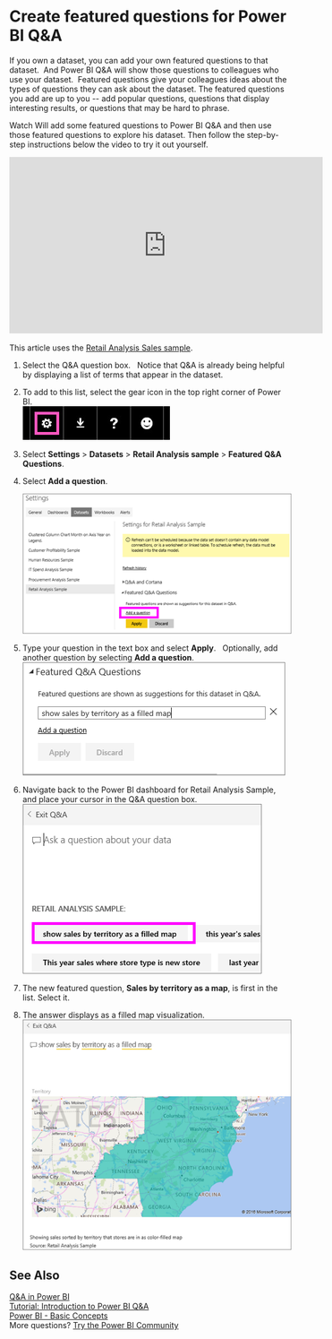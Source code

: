 ﻿<properties
   pageTitle="Create featured questions for Power BI Q&A"
   description="Documentation on how to create featured questions for Power BI Q&A"
   services="powerbi"
   documentationCenter=""
   authors="mihart"
   manager="erikre"
   backup=""
   editor=""
   tags=""
   featuredVideoId="E1mIAyEXuF4"
   qualityFocus="no"
   qualityDate=""/>

<tags
   ms.service="powerbi"
   ms.devlang="NA"
   ms.topic="article"
   ms.tgt_pltfrm="NA"
   ms.workload="powerbi"
   ms.date="01/19/2017"
   ms.author="mihart"/>

# Create featured questions for Power BI Q&A  

If you own a dataset, you can add your own featured questions to that dataset.  And Power BI Q&A will show those questions to colleagues who use your dataset.  Featured questions give your colleagues ideas about the types of questions they can ask about the dataset. The featured questions you add are up to you -- add popular questions, questions that display interesting results, or questions that may be hard to phrase.

Watch Will add some featured questions to Power BI Q&A and then use those featured questions to explore his dataset. Then follow the step-by-step instructions below the video to try it out yourself.
<iframe width="560" height="315" src="https://www.youtube.com/embed/E1mIAyEXuF4" frameborder="0" allowfullscreen></iframe>



This article uses the [Retail Analysis Sales sample](powerbi-sample-datasets.md).

1.  Select the Q&A question box.   Notice that Q&A is already being helpful by displaying a list of terms that appear in the dataset.

2.  To add to this list, select the gear icon in the top right corner of Power BI.  
    ![](media/powerbi-service-q-and-a-create-featured-questions/PBI_gearIcon2.jpg)

3.  Select **Settings** &gt; **Datasets** &gt; **Retail Analysis sample** &gt; **Featured Q&A Questions**.  

4.  Select **Add a question**.

    ![](media/powerbi-service-q-and-a-create-featured-questions/power-bi-settings.png)

5.  Type your question in the text box and select **Apply**.   Optionally, add another question by selecting **Add a question**.  
    ![](media/powerbi-service-q-and-a-create-featured-questions/power-bi-type-featured-question.png)

6.  Navigate back to the Power BI dashboard for Retail Analysis Sample, and place your cursor in the Q&A question box.   
    ![](media/powerbi-service-q-and-a-create-featured-questions/power-bi-featured-q.png)

7.  The new featured question, **Sales by territory as a map**, is first in the list. Select it.  

8.  The answer displays as a filled map visualization.  
    ![](media/powerbi-service-q-and-a-create-featured-questions/power-bi-filled-map.png)

## See Also
[Q&A in Power BI](powerbi-service-q-and-a.md)  
[Tutorial: Introduction to Power BI Q&A](powerbi-service-tutorial-introduction-to-q-and-a.md)  
[Power BI - Basic Concepts](powerbi-service-basic-concepts.md)  
More questions? [Try the Power BI Community](http://community.powerbi.com/)
